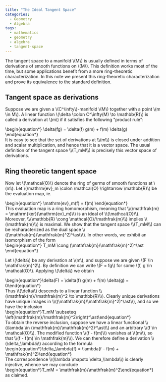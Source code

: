```yaml
---
title: "The Ideal Tangent Space"
categories:
  - Geometry
  - Algebra
tags:
  - mathematics
  - geometry
  - algebra
  - tangent-space
---
```


The tangent space to a manifold \\(M\\) is usually defined in terms of derivations of smooth functions on \\(M\\). This definition works most
of the time, but some applications benefit from a more ring-theoretic characterization. In this note we present this ring-theoretic
characterization and prove its equivalence to the standard definition.

## Tangent space as derivations

Suppose we are given a \\(C^\infty\\)-manifold \\(M\\) together with a point \\(m \in M\\). A linear function
\\(\delta \colon C^\infty(M) \to \mathbb{R}\\) is called a derivation at \\(m\\) if it satisfies the following "product rule":
<div class="mathjax">\begin{equation*}
\delta(fg) = \delta(f) g(m) + f(m) \delta(g)
\end{equation*}</div>
It is easy to see that the set of derivations at \\(m\\) is closed under addition and scalar multiplication, and hence that it is a vector space.
The usual definition of the tangent space \\(T_mM\\) is precisely this vector space of derivations.

## Ring theoretic tangent space

Now let \\(\mathcal{O}\\) denote the ring of germs of smooth functions at \\(m\\). Let
\\(\mathrm{ev}_m \colon \mathcal{O} \rightarrow \mathbb{R}\\) be the evaluation map, ie.
<div class="mathjax">\begin{equation*}
\mathrm{ev}_m(f) = f(m)
\end{equation*}</div>
This evaluation map is a ring homomorphism, meaning that \\(\mathfrak{m} = \mathrm{ker}(\mathrm{ev}_m)\\) is an ideal of
\\(\mathcal{O}\\). Moreover, \\(\mathbb{R} \cong \mathcal{O}/\mathfrak{m}\\) implies \\(\mathfrak{m}\\) is maximal.
 We show that the tangent space \\(T_mM\\) can be recharacterized as the dual space \\((\mathfrak{m}/\mathfrak{m}^2)^\ast\\). In other words,
 we exhibit an isomorphism of the form
<div class="mathjax">\begin{equation*}
T_mM \cong (\mathfrak{m}/\mathfrak{m}^2)^\ast
\end{equation*}</div>

Let \\(\delta\\) be any derivation at \\(m\\), and suppose we are given \\(F \in \mathfrak{m}^2\\). By definition we can write \\(F = fg\\)
for some \\(f, g \in \mathcal{O}\\). Applying \\(\delta\\) we obtain
<div class="mathjax">\begin{equation*}\delta(F) = \delta(f) g(m) + f(m) \delta(g) = 0\end{equation*}</div>
Thus \\(\delta\\) descends to a linear function \\(\mathfrak{m}/\mathfrak{m}^2 \to \mathbb{R}\\). Clearly unique derivations have unique images
in \\((\mathfrak{m}/\mathfrak{m}^2)^\ast\\), and so we have the inclusion
<div class="mathjax">\begin{equation*}T_mM \subseteq \left(\mathfrak{m}/\mathfrak{m}^2\right)^\ast\end{equation*}</div>
To obtain the reverse inclusion, suppose we have a linear functional \\(\lambda \in (\mathfrak{m}/\mathfrak{m}^2)^\ast\\) and an arbitrary
\\(f \in \mathcal{O}\\). The modified function \\(f - f(m)\\) vanishes at \\(m\\), so that \\(f - f(m) \in \mathfrak{m}\\). We can therefore
define a derivation \\(\delta_\lambda\\) according to the formula
<div class="mathjax">\begin{equation*}\delta_\lambda(f) = \lambda(f - f(m) + \mathfrak{m}^2)\end{equation*}</div>
The correspondence \\(\lambda \mapsto \delta_\lambda\\) is clearly injective, whence we may conclude
<div class="mathjax">\begin{equation*}T_mM = \mathfrak{m}/\mathfrak{m}^2\end{equation*}</div>
as claimed. 
